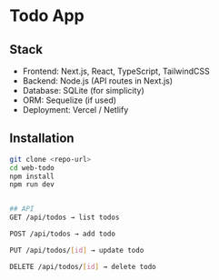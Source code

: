 # Todo App

## Stack
- Frontend: Next.js, React, TypeScript, TailwindCSS
- Backend: Node.js (API routes in Next.js)
- Database: SQLite (for simplicity)
- ORM: Sequelize (if used)
- Deployment: Vercel / Netlify

## Installation
```bash
git clone <repo-url>
cd web-todo
npm install
npm run dev


## API
GET /api/todos → list todos

POST /api/todos → add todo

PUT /api/todos/[id] → update todo

DELETE /api/todos/[id] → delete todo
